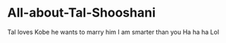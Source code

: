 # All-about-Tal-Shooshani
Tal loves Kobe he wants to marry him
I am smarter than you 
Ha ha ha 
Lol
